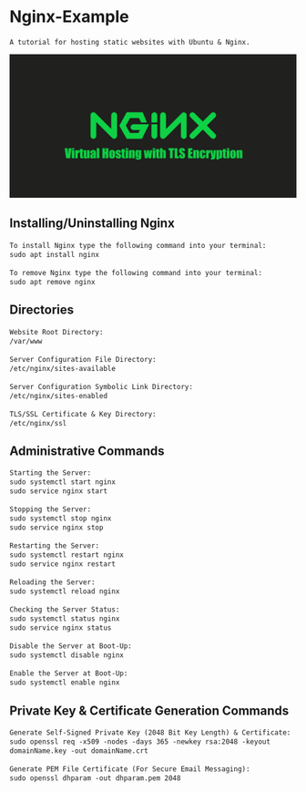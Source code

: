 # Nginx-Example

    A tutorial for hosting static websites with Ubuntu & Nginx.

[![Static Website Hosting with Nginx](logo.png)](https://www.youtube.com/watch?v=FCjrnAP_zfk)

## Installing/Uninstalling Nginx

    To install Nginx type the following command into your terminal:
    sudo apt install nginx

    To remove Nginx type the following command into your terminal:
    sudo apt remove nginx

## Directories

    Website Root Directory:
    /var/www

    Server Configuration File Directory:
    /etc/nginx/sites-available
    
    Server Configuration Symbolic Link Directory:
    /etc/nginx/sites-enabled

    TLS/SSL Certificate & Key Directory:
    /etc/nginx/ssl

## Administrative Commands

    Starting the Server:
    sudo systemctl start nginx
    sudo service nginx start

    Stopping the Server:
    sudo systemctl stop nginx
    sudo service nginx stop

    Restarting the Server:
    sudo systemctl restart nginx
    sudo service nginx restart

    Reloading the Server:
    sudo systemctl reload nginx

    Checking the Server Status:
    sudo systemctl status nginx
    sudo service nginx status

    Disable the Server at Boot-Up:
    sudo systemctl disable nginx

    Enable the Server at Boot-Up:
    sudo systemctl enable nginx

## Private Key & Certificate Generation Commands

    Generate Self-Signed Private Key (2048 Bit Key Length) & Certificate:
    sudo openssl req -x509 -nodes -days 365 -newkey rsa:2048 -keyout domainName.key -out domainName.crt

    Generate PEM File Certificate (For Secure Email Messaging):
    sudo openssl dhparam -out dhparam.pem 2048
